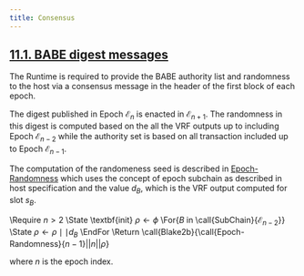 ```yaml
---
title: Consensus
---
```


## [](#id-babe-digest-messages)[11.1. BABE digest messages](#id-babe-digest-messages)

The Runtime is required to provide the BABE authority list and randomness to the host via a consensus message in the header of the first block of each epoch.

The digest published in Epoch ${\mathcal{{{E}}}}_{{n}}$ is enacted in ${\mathcal{{{E}}}}_{{{n}+{1}}}$. The randomness in this digest is computed based on the all the VRF outputs up to including Epoch ${\mathcal{{{E}}}}_{{{n}-{2}}}$ while the authority set is based on all transaction included up to Epoch ${\mathcal{{{E}}}}_{{{n}-{1}}}$.

The computation of the randomeness seed is described in [Epoch-Randomness](id-consensus.html#algo-epoch-randomness) which uses the concept of epoch subchain as described in host specification and the value ${d}_{{B}}$, which is the VRF output computed for slot ${s}_{{B}}$.

\Require ${n}>{2}$ \State \textbf{init} $\rho\leftarrow\phi$ \For{${B}$ in \call{SubChain}{${\mathcal{{{E}}}}_{{{n}-{2}}}$}} \State $\rho\leftarrow\rho{\mid}{\mid}{d}_{{B}}$ \EndFor \Return \call{Blake2b}{\call{Epoch-Randomness}{${n}-{1}$}${\left|{\left|{n}\right|}\right|}\rho$}

where ${n}$ is the epoch index.
